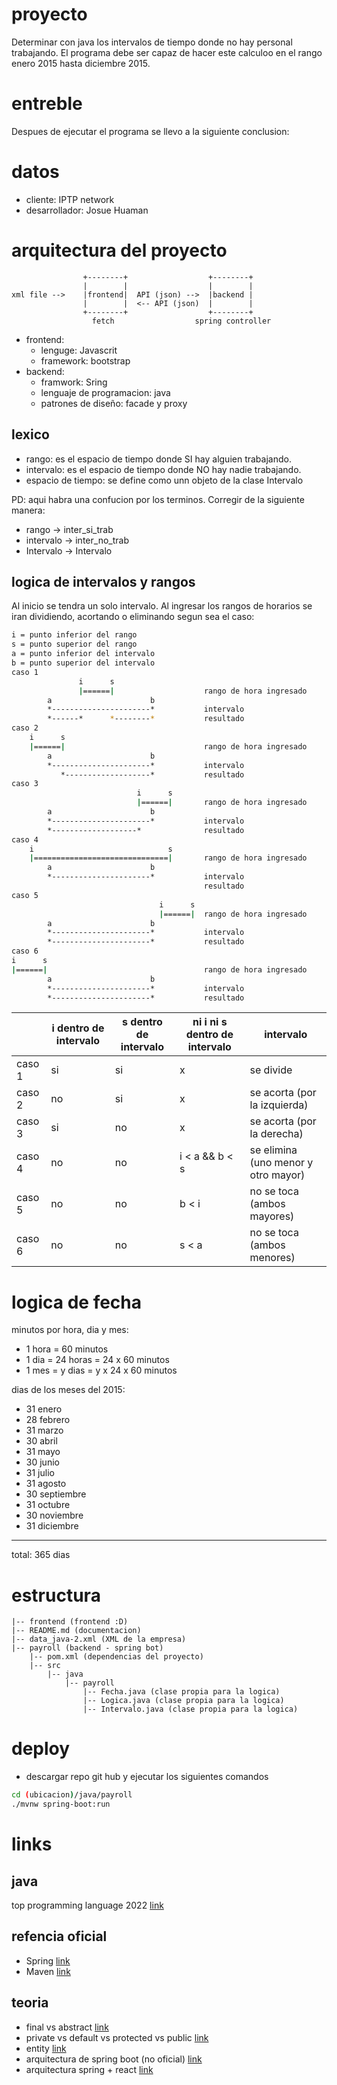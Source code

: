 # proyecto
Determinar con java los intervalos de tiempo donde no hay personal trabajando. El programa debe ser capaz de hacer este calculoo en el rango enero 2015 hasta diciembre 2015.
# entreble

Despues de ejecutar el programa se llevo a la siguiente conclusion:
# datos
- cliente: IPTP network
- desarrollador: Josue Huaman
# arquitectura del proyecto

```
                +--------+                  +--------+       
                |        |                  |        |       
xml file -->    |frontend|  API (json) -->  |backend |       
                |        |  <-- API (json)  |        |       
                +--------+                  +--------+      
                  fetch                  spring controller 
```
- frontend: 
  - lenguge: Javascrit
  - framework: bootstrap
- backend: 
  - framwork: Sring
  - lenguaje de programacion: java
  - patrones de diseño: facade y proxy

## lexico
- rango: es el espacio de tiempo donde SI hay alguien trabajando.
- intervalo: es el espacio de tiempo donde NO hay nadie trabajando.
- espacio de tiempo: se define como unn objeto de la clase Intervalo

PD: aqui habra una confucion por los terminos. Corregir de la siguiente manera:
- rango -> inter_si_trab
- intervalo -> inter_no_trab
- Intervalo -> Intervalo
## logica de intervalos y rangos
Al inicio se tendra un solo intervalo. Al ingresar los rangos de horarios se iran dividiendo, acortando o eliminando segun sea el caso:
```bash
i = punto inferior del rango
s = punto superior del rango
a = punto inferior del intervalo
b = punto superior del intervalo
caso 1
               i      s
               |======|                    rango de hora ingresado
        a                      b
        *----------------------*           intervalo
        *------*      *--------*           resultado
caso 2
    i      s
    |======|                               rango de hora ingresado
        a                      b
        *----------------------*           intervalo
           *-------------------*           resultado
caso 3
                            i      s
                            |======|       rango de hora ingresado
        a                      b
        *----------------------*           intervalo
        *-------------------*              resultado
caso 4
    i                              s
    |==============================|       rango de hora ingresado
        a                      b
        *----------------------*           intervalo
                                           resultado
caso 5
                                 i      s
                                 |======|  rango de hora ingresado
        a                      b
        *----------------------*           intervalo
        *----------------------*           resultado
caso 6
i      s
|======|                                   rango de hora ingresado
        a                      b
        *----------------------*           intervalo
        *----------------------*           resultado
```
| | i dentro de intervalo | s dentro de intervalo | ni i ni s dentro de intervalo | intervalo
| - | - | - | - | - |
| caso 1 | si | si | x | se divide
| caso 2 | no | si | x | se acorta (por la izquierda)
| caso 3 | si | no | x | se acorta (por la derecha)
| caso 4 | no | no | i < a && b < s | se elimina (uno menor y otro mayor)
| caso 5 | no | no | b < i | no se toca (ambos mayores)
| caso 6 | no | no | s < a | no se toca (ambos menores)


# logica de fecha
minutos por hora, dia y mes:
- 1 hora = 60 minutos
- 1 dia = 24 horas = 24 x 60 minutos
- 1 mes = y dias = y x 24 x 60 minutos

dias de los meses del 2015:
- 31 enero
- 28 febrero
- 31 marzo
- 30 abril
- 31 mayo
- 30 junio
- 31 julio
- 31 agosto
- 30 septiembre
- 31 octubre
- 30 noviembre
- 31 diciembre
-------
total: 365 dias
# estructura
```
|-- frontend (frontend :D)
|-- README.md (documentacion)
|-- data_java-2.xml (XML de la empresa)
|-- payroll (backend - spring bot)
    |-- pom.xml (dependencias del proyecto)
    |-- src
        |-- java
            |-- payroll
                |-- Fecha.java (clase propia para la logica)
                |-- Logica.java (clase propia para la logica)
                |-- Intervalo.java (clase propia para la logica)
```

# deploy 
- descargar repo git hub y ejecutar los siguientes comandos
```bash
cd (ubicacion)/java/payroll
./mvnw spring-boot:run
```

# links
## java
top programming language 2022 [link](https://statisticsanddata.org/data/the-most-popular-programming-languages-1965-2022-new-update/#:~:text=As%20of%201%20January%202022,from%20third%20position%20to%20first.)

## refencia oficial
- Spring [link](https://spring.io/)
- Maven [link](https://maven.apache.org/)

## teoria
- final vs abstract [link](https://www.google.com/search?q=final+abstract+java&tbm=isch&ved=2ahUKEwj2yd_Kxd_2AhW6LLkGHbmKBYMQ2-cCegQIABAA&oq=final+abstract+java&gs_lcp=CgNpbWcQAzoHCCMQ7wMQJ1CEBli2DWCaD2gCcAB4AIABugGIAeAEkgEDMC40mAEAoAEBqgELZ3dzLXdpei1pbWfAAQE&sclient=img&ei=uc48YraJBrrZ5OUPuZWWmAg&bih=575&biw=1294#imgrc=vcpN2vkTsVy5XM)
- private vs default vs protected vs public [link](https://i.stack.imgur.com/JqGNs.png)
- entity [link](https://docs.oracle.com/javaee/6/tutorial/doc/bnbqa.html)
- arquitectura de spring boot (no oficial) [link](https://www.researchgate.net/figure/Fig-2-Architecture-flow-of-spring-boot-Applications-Spring-boot-uses-all-the-features_fig2_341151097)
- arquitectura spring + react [link](https://www.youtube.com/watch?v=LCT4LPm5dnI)


